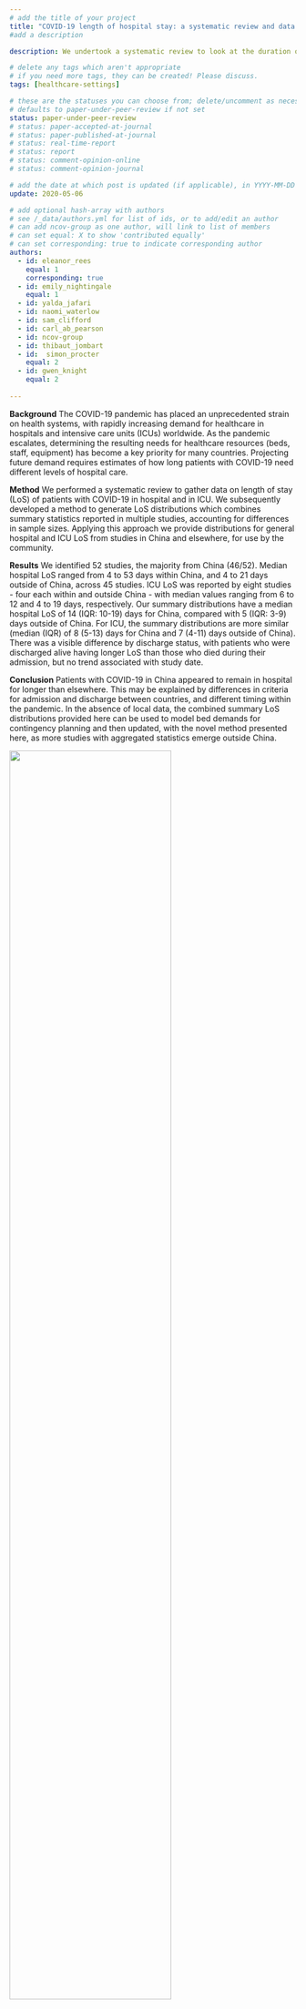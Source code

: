 ```yaml
---
# add the title of your project
title: "COVID-19 length of hospital stay: a systematic review and data synthesis"
#add a description

description: We undertook a systematic review to look at the duration of hospital and ICU stay for patients with COVID-19

# delete any tags which aren't appropriate
# if you need more tags, they can be created! Please discuss.
tags: [healthcare-settings] 

# these are the statuses you can choose from; delete/uncomment as necessary
# defaults to paper-under-peer-review if not set
status: paper-under-peer-review
# status: paper-accepted-at-journal
# status: paper-published-at-journal
# status: real-time-report
# status: report
# status: comment-opinion-online
# status: comment-opinion-journal

# add the date at which post is updated (if applicable), in YYYY-MM-DD
update: 2020-05-06

# add optional hash-array with authors
# see /_data/authors.yml for list of ids, or to add/edit an author
# can add ncov-group as one author, will link to list of members
# can set equal: X to show 'contributed equally'
# can set corresponding: true to indicate corresponding author
authors:
  - id: eleanor_rees
    equal: 1
    corresponding: true
  - id: emily_nightingale
    equal: 1
  - id: yalda_jafari
  - id: naomi_waterlow
  - id: sam_clifford
  - id: carl_ab_pearson
  - id: ncov-group
  - id: thibaut_jombart
  - id:  simon_procter
    equal: 2
  - id: gwen_knight
    equal: 2
    
---
```



**Background** The COVID-19 pandemic has placed an unprecedented strain on health systems, with rapidly increasing demand for healthcare in hospitals and intensive care units (ICUs) worldwide. As the pandemic escalates, determining the resulting needs for healthcare resources (beds, staff, equipment) has become a key priority for many countries. Projecting future demand requires estimates of how long patients with COVID-19 need different levels of hospital care.

**Method** We performed a systematic review to gather data on length of stay (LoS) of patients with COVID-19 in hospital and in ICU. We subsequently developed a method to generate LoS distributions which combines summary statistics reported in multiple studies, accounting for differences in sample sizes. Applying this approach we provide distributions for general hospital and ICU LoS from studies in China and elsewhere, for use by the community.

**Results** We identified 52 studies, the majority from China (46/52). Median hospital LoS ranged from 4 to 53 days within China, and 4 to 21 days outside of China, across 45 studies. ICU LoS was reported by eight studies - four each within and outside China - with median values ranging from 6 to 12 and 4 to 19 days, respectively. Our summary distributions have a median hospital LoS of 14 (IQR: 10-19) days for China, compared with 5 (IQR: 3-9) days outside of China. For ICU, the summary distributions are more similar (median (IQR) of 8 (5-13) days for China and 7 (4-11) days outside of China). There was a visible difference by discharge status, with patients who were discharged alive having longer LoS than those who died during their admission, but no trend associated with study date.

**Conclusion** Patients with COVID-19 in China appeared to remain in hospital for longer than elsewhere. This may be explained by differences in criteria for admission and discharge between countries, and different timing within the pandemic. In the absence of local data, the combined summary LoS distributions provided here can be used to model bed demands for contingency planning and then updated, with the novel method presented here, as more studies with aggregated statistics emerge outside China.


<img src="figures/fig2_outcomes_bysetting.png" width="75%"> <br>
**Figure 1: Hospital length of stay, by discharge status.** Medians (square) are presented with interquartile range (IQR). Where estimates were reported as mean and standard deviation, equivalent quantiles have been calculated assuming a Weibull distribution (triangle); if no measure of variation was reported, only the original mean is presented (circle). The grey dashed lines represent the mean value across all point estimates within that setting, weighted by sample size.The studies are ordered by the study start date, with most recent at the top. Two studies (Shi et al. (2020-02-02) and Shi et al. (2020-01-23)) have multiple estimates for the same outcome which represent multiple treatment and comorbidity subgroups, respectively. Details of these are included in Table 1.

<img src="figures/fig3_icu_outcomes_bysetting.png" width="75%"> <br>
**Figure 2: ICU length of stay, by discharge status.** Medians (square) are presented with interquartile range (IQR). Where estimates were reported as mean and standard deviation, equivalent quantiles have been calculated assuming a Weibull distribution (triangle); if no measure of variation was reported, only the original mean is presented (circle). The grey dashed lines represent the mean value across all point estimates within that setting, weighted by sample size. Studies are ordered by the study start date.

<img src="figures/fig4_distributions.png" width="75%"> <br>
**Figure 3: Combined LOS distributions.** Samples from the overall LoS distributions, split by location (China or rest of world) and type (ICU vs General). For each subset, 100000 draws were taken. The x-axis was cut at days = 60.

Preprint available at medRxiv: <https://www.medrxiv.org/content/10.1101/2020.04.30.20084780v1.article-info>


